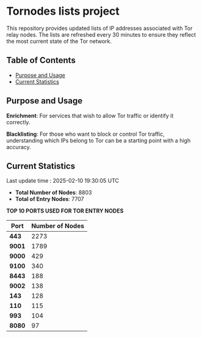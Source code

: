 # Tornodes lists project

This repository provides updated lists of IP addresses associated with Tor relay nodes. The lists are refreshed every 30 minutes to ensure they reflect the most current state of the Tor network.

## Table of Contents

- [Purpose and Usage](#purpose-and-usage)
- [Current Statistics](#current-statistics)


## Purpose and Usage

**Enrichment**: For services that wish to allow Tor traffic or identify it correctly.

**Blacklisting**: For those who want to block or control Tor traffic, understanding which IPs belong to Tor can be a starting point with a high accuracy.

## Current Statistics

Last update time : 2025-02-10 19:30:05 UTC

- **Total Number of Nodes**: 8803
- **Total of Entry Nodes**: 7707

**TOP 10 PORTS USED FOR TOR ENTRY NODES**

| **Port** | **Number of Nodes** |
|------|-----------------|
| **443**   | 2273  |
| **9001**   | 1789  |
| **9000**   | 429  |
| **9100**   | 340  |
| **8443**   | 188  |
| **9002**   | 138  |
| **143**   | 128  |
| **110**   | 115  |
| **993**   | 104  |
| **8080**   | 97  |

